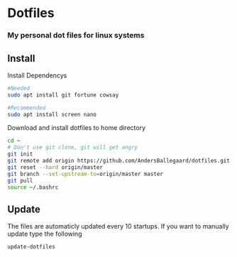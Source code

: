 # Dotfiles
### My personal dot files for linux systems

## Install
Install Dependencys
```bash
#Needed
sudo apt install git fortune cowsay

#Recommended
sudo apt install screen nano
```

Download and install dotfiles to home directory
```bash
cd ~
# Don't use git clone, git will get angry
git init
git remote add origin https://github.com/AndersBallegaard/dotfiles.git
git reset --hard origin/master
git branch --set-upstream-to=origin/master master
git pull
source ~/.bashrc
```

## Update
The files are automaticly updated every 10 startups.
If you want to manually update type the following
```bash
update-dotfiles
```
